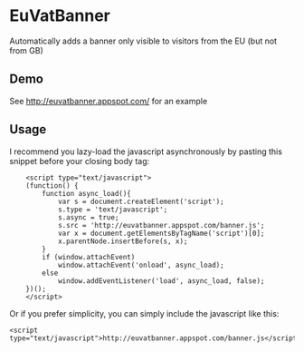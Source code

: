 # EuVatBanner
Automatically adds a banner only visible to visitors from the EU (but not from GB)

## Demo
See <a href="http://euvatbanner.appspot.com/">http://euvatbanner.appspot.com/</a> for an example


## Usage
I recommend you lazy-load the javascript asynchronously by pasting this snippet before your closing body tag:

```
    <script type="text/javascript">
    (function() {
        function async_load(){
            var s = document.createElement('script');
            s.type = 'text/javascript';
            s.async = true;
            s.src = 'http://euvatbanner.appspot.com/banner.js';
            var x = document.getElementsByTagName('script')[0];
            x.parentNode.insertBefore(s, x);
        }
        if (window.attachEvent)
            window.attachEvent('onload', async_load);
        else
            window.addEventListener('load', async_load, false);
    })();
    </script>
```

Or if you prefer simplicity, you can simply include the javascript like this:
```
<script type="text/javascript">http://euvatbanner.appspot.com/banner.js</script>
```

